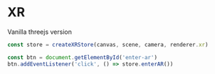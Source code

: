 # XR

Vanilla threejs version

```ts
const store = createXRStore(canvas, scene, camera, renderer.xr)

const btn = document.getElementById('enter-ar')
btn.addEventListener('click', () => store.enterAR())
```
